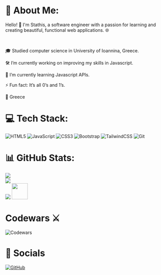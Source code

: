 

# 💫 About Me:

Hello! 👋 I'm Stathis, a software engineer with a passion for learning and creating beautiful, functional web applications. 🌐

<br>

🎓 Studied computer science in University of Ioannina, Greece.

🛠️ I’m currently working on improving my skills in Javascript.

🌱 I’m currently learning  Javascript APIs.

⚡ Fun fact: It’s all 0’s and 1’s.

📍 Greece



# 💻 Tech Stack:
![HTML5](https://img.shields.io/badge/html5-%23E34F26.svg?style=for-the-badge&logo=html5&logoColor=white) ![JavaScript](https://img.shields.io/badge/javascript-%23323330.svg?style=for-the-badge&logo=javascript&logoColor=%23F7DF1E) ![CSS3](https://img.shields.io/badge/css3-%231572B6.svg?style=for-the-badge&logo=css3&logoColor=white) ![Bootstrap](https://img.shields.io/badge/bootstrap-%238511FA.svg?style=for-the-badge&logo=bootstrap&logoColor=white) ![TailwindCSS](https://img.shields.io/badge/tailwindcss-%2338B2AC.svg?style=for-the-badge&logo=tailwind-css&logoColor=white) ![Git](https://img.shields.io/badge/git-%23F05033.svg?style=for-the-badge&logo=git&logoColor=white)
# 📊 GitHub Stats:
![](https://github-readme-stats.vercel.app/api?username=StathisKotanidis&theme=dark&hide_border=false&include_all_commits=false&count_private=false)<br/>
![](https://github-readme-streak-stats.herokuapp.com/?user=StathisKotanidis&theme=dark&hide_border=false)<br/>
![](https://github-readme-stats.vercel.app/api/top-langs/?username=StathisKotanidis&theme=dark&hide_border=false&include_all_commits=false&count_private=false&layout=compact)
<a href="#"><img src="https://github.com/onemarc/tech-icons/blob/main/icons/html.svg" width="50"></a>

# Codewars ⚔️
![Codewars](https://github.r2v.ch/codewars?user=stathiskotanidis&stroke=COLOR)

# 🔗 Socials
<a href="https://github.com/StathisKotanidis">
  <img src="https://img.shields.io/badge/GitHub-000000?style=for-the-badge&logo=github&logoColor=white" alt="GitHub">
</a>



<!-- Proudly created with GPRM ( https://gprm.itsvg.in ) -->




















